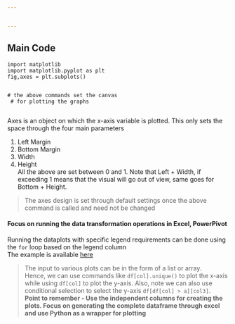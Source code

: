 ```yaml
---


---
```


<h2 id="main-code">Main Code</h2>
<pre class=" language-python"><code class="prism  language-python"><span class="token keyword">import</span> matplotlib
<span class="token keyword">import</span> matplotlib<span class="token punctuation">.</span>pyplot <span class="token keyword">as</span> plt
fig<span class="token punctuation">,</span>axes <span class="token operator">=</span> plt<span class="token punctuation">.</span>subplots<span class="token punctuation">(</span><span class="token punctuation">)</span>

<span class="token comment"># the above commands set the canvas </span>
<span class="token comment"># for plotting the graphs</span>
</code></pre>
<p>Axes is an object on which the x-axis variable is plotted. This only sets the space through the four main parameters</p>
<ol>
<li>Left Margin</li>
<li>Bottom Margin</li>
<li>Width</li>
<li>Height<br>
All the above are set between 0 and 1. Note that Left + Width, if exceeding 1 means that the visual will go out of view, same goes for Bottom + Height.</li>
</ol>
<blockquote>
<p>The axes design is set through default settings once the above command is called and need not be changed</p>
</blockquote>
<h4 id="focus-on-running-the-data-transformation-operations-in-excel-powerpivot">Focus on running the data transformation operations in Excel, PowerPivot</h4>
<p>Running the dataplots with specific legend requirements can be done using the <code>for</code> loop based on the legend column<br>
The example is available <a href="https://gist.github.com/nilotpalc/3a440e56b54acbc4bed8e2c0760769b9">here</a></p>
<blockquote>
<p>The input to various plots can be in the form of a list or array.<br>
Hence, we can use commands like <code>df[col].unique()</code> to plot the x-axis<br>
while using <code>df[col]</code> to plot the y-axis. Also, note we can also use<br>
conditional selection to select the y-axis <code>df[df[col] &gt; a][col3]</code>.<br>
<strong>Point to remember - Use the independent columns for creating the plots. Focus on generating the complete dataframe through excel and use Python as a wrapper for plotting</strong></p>
</blockquote>


